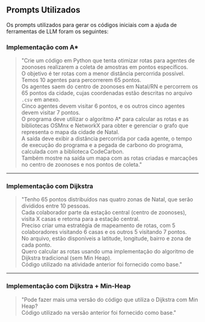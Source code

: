 ## Prompts Utilizados

Os prompts utilizados para gerar os códigos iniciais com a ajuda de ferramentas de LLM foram os seguintes:

### Implementação com A\*

> "Crie um código em Python que tenta otimizar rotas para agentes de zoonoses realizarem a coleta de amostras em pontos específicos.  
> O objetivo é ter rotas com a menor distância percorrida possível.  
> Temos 10 agentes para percorrerem 65 pontos.  
> Os agentes saem do centro de zoonoses em Natal/RN e percorrem os 65 pontos da cidade, cujas coordenadas estão descritas no arquivo `.csv` em anexo.  
> Cinco agentes devem visitar 6 pontos, e os outros cinco agentes devem visitar 7 pontos.  
> O programa deve utilizar o algoritmo A* para calcular as rotas e as bibliotecas OSMnx e NetworkX para obter e gerenciar o grafo que representa o mapa da cidade de Natal.  
> A saída deve exibir a distância percorrida por cada agente, o tempo de execução do programa e a pegada de carbono do programa, calculada com a biblioteca CodeCarbon.  
> Também mostre na saída um mapa com as rotas criadas e marcações no centro de zoonoses e nos pontos de coleta."

---

### Implementação com Dijkstra

> "Tenho 65 pontos distribuídos nas quatro zonas de Natal, que serão divididos entre 10 pessoas.  
> Cada colaborador parte da estação central (centro de zoonoses), visita X casas e retorna para a estação central.  
> Preciso criar uma estratégia de mapeamento de rotas, com 5 colaboradores visitando 6 casas e os outros 5 visitando 7 pontos.  
> No arquivo, estão disponíveis a latitude, longitude, bairro e zona de cada ponto.  
> Quero calcular as rotas usando uma implementação do algoritmo de Dijkstra tradicional (sem Min Heap).  
> Código utilizado na atividade anterior foi fornecido como base."

---

### Implementação com Dijkstra + Min-Heap

> "Pode fazer mais uma versão do código que utiliza o Dijkstra com Min Heap?  
> Código utilizado na versão anterior foi fornecido como base."
